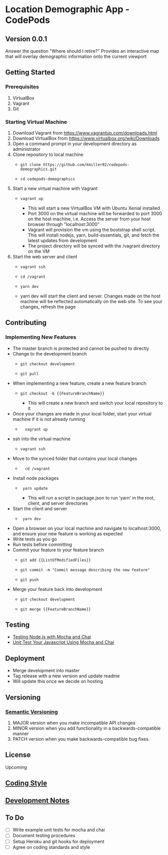 # Location Demographic App - CodePods

##	Version 0.0.1
Answer the question "Where should I retire?" Provides an interactive map that will overlay demographic information onto the current viewport

##	Getting Started
###	Prerequisites
1.	VirtualBox
2.	Vagrant
3.	Git

### Starting Virtual Machine


1.	Download Vagrant from https://www.vagrantup.com/downloads.html
2.	Download VirtualBox from https://www.virtualbox.org/wiki/Downloads
3.	Open a command prompt in your development directory as administrator
4.	Clone repository to local machine
	-	  git clone https://github.com/kmiller92/codepods-demographics.git
	-	  cd codepods-demographics
5.	Start a new virtual machine with Vagrant
	-	  vagrant up
		-	This will start a new VirtualBox VM with Ubuntu Xenial installed
		-	Port 3000 on the virtual machine will be forwarded to port 3000 on the host machine, i.e. Access the server from your host browser through "localhost:3000"
		-	Vagrant will provision the vm using the bootstrap shell script. This will install nodejs, yarn, build-essentials, git, and fetch the latest updates from development
		-	The project directory will be synced with the /vagrant directory on the VM
6.	Start the web server and client
	-	  vagrant ssh
	-	  cd /vagrant
	-	  yarn dev
	-	yarn dev will start the client and server. Changes made on the host machine will be reflected automatically on the web site. To see your changes, refresh the page

## Contributing
###	Implementing New Features
-	The master branch is protected and cannot be pushed to directly
-	Change to the development branch
	-	  git checkout development
	-	  git pull
-	When implementing a new feature, create a new feature branch
	-	  git checkout -b {{FeatureBranchName}}
		-	This will create a new branch and switch your local repository to it
-	Once your changes are made in your local folder, start your virtual machine if it is not already running
	-		vagrant up
-	ssh into the virtual machine
	-	  vagrant ssh
-	Move to the synced folder that contains your local changes
	-		cd /vagrant
-	Install node packages
	-	   yarn update
		-	This will run a script in package.json to run 'yarn' in the root, client, and server directories
-	Start the client and server
	-	   yarn dev
-	Open a browser on your local machine and navigate to localhost:3000, and ensure your new feature is working as expected
-	Write tests as you go
-	Run tests before committing
-	Commit your feature to your feature branch
	-	  git add {{ListOfModifiedFiles}}
	-	  git commit -m "Commit message describing the new feature"
	-	  git push
-	Merge your feature back into development
	-	  git checkout development
	-	  git merge {{FeatureBranchName}}
## Testing
-  [Testing Node.js with Mocha and Chai](http://mherman.org/blog/2015/09/10/testing-node-js-with-mocha-and-chai/#.Wp048OjwaUk)
-  [Unit Test Your Javascript Using Mocha and Chai](https://www.sitepoint.com/unit-test-javascript-mocha-chai/)
##	Deployment
-	Merge development into master
-	Tag release with a new version and update readme
-	Will update this once we decide on hosting

## Versioning
###	[Semantic Versioning](https://semver.org/)
1.	MAJOR version when you make incompatible API changes
2.	MINOR version when you add functionality in a backwards-compatible manner
3.	PATCH version when you make backwards-compatible bug fixes.

## License
Upcoming

## [Coding Style](CodingStyle.md)

## [Development Notes](DevelopmentNotes.md)

## To Do

- [ ] Write example unit tests for mocha and chai
- [ ] Document testing procedures
- [ ] Setup Heroku and git hooks for deployment
- [ ] Agree on coding standards and style
